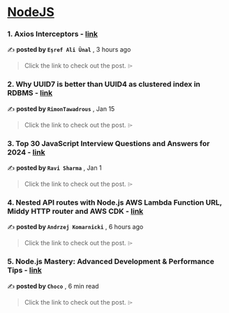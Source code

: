 
<h1><a href=https://medium.com/tag/nodejs/recommended target="_blank" rel="noopener noreferrer">NodeJS</a></h1>
<h3>1. Axios Interceptors - <a href=https://medium.com/@esrefali/axios-interceptors-17822e7891b9?source=tag_recommended_feed---------0-84----------nodejs----------7e9be8b3_11fe_414c_b8d4_506cc633d257------- target="_blank" rel="noopener noreferrer">link</a></h3>

✍️ **posted by `Eşref Ali Ünal`** <date> , 3 hours ago</date>

<blockquote>Click the link to check out the post. ⌲</blockquote>

<h3>2. Why UUID7 is better than UUID4 as clustered index in RDBMS - <a href=https://medium.com/@rtawadrous/why-uuid7-is-better-than-uuid4-as-clustered-index-edb02bf70056?source=tag_recommended_feed---------1-107----------nodejs----------7e9be8b3_11fe_414c_b8d4_506cc633d257------- target="_blank" rel="noopener noreferrer">link</a></h3>

✍️ **posted by `RimonTawadrous`** <date> , Jan 15</date>

<blockquote>Click the link to check out the post. ⌲</blockquote>

<h3>3. Top 30 JavaScript Interview Questions and Answers for 2024 - <a href=https://medium.com/@javascriptcentric/top-30-javascript-interview-questions-and-answers-for-2024-7f1e2d1d0638?source=tag_recommended_feed---------2-85----------nodejs----------7e9be8b3_11fe_414c_b8d4_506cc633d257------- target="_blank" rel="noopener noreferrer">link</a></h3>

✍️ **posted by `Ravi Sharma`** <date> , Jan 1</date>

<blockquote>Click the link to check out the post. ⌲</blockquote>

<h3>4. Nested API routes with Node.js AWS Lambda Function URL, Middy HTTP router and AWS CDK - <a href=https://medium.com/@andrzejkomarnicki/nested-api-routes-with-node-js-aws-lambda-function-url-middy-http-router-and-aws-cdk-734a33f24a9b?source=tag_recommended_feed---------3-84----------nodejs----------7e9be8b3_11fe_414c_b8d4_506cc633d257------- target="_blank" rel="noopener noreferrer">link</a></h3>

✍️ **posted by `Andrzej Komarnicki`** <date> , 6 hours ago</date>

<blockquote>Click the link to check out the post. ⌲</blockquote>

<h3>5. Node.js Mastery: Advanced Development & Performance Tips - <a href=https://medium.com/@Choco23/node-js-mastery-advanced-development-performance-tips-da07355c1e8a?source=tag_recommended_feed---------4-107----------nodejs----------7e9be8b3_11fe_414c_b8d4_506cc633d257------- target="_blank" rel="noopener noreferrer">link</a></h3>

✍️ **posted by `Choco`** <date> , 6 min read</date>

<blockquote>Click the link to check out the post. ⌲</blockquote>

